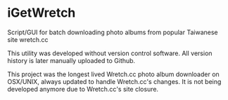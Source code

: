 # iGetWretch
Script/GUI for batch downloading photo albums from popular Taiwanese site wretch.cc

This utility was developed without version control software. All version history is later manually uploaded to Github.

This project was the longest lived Wretch.cc photo album downloader on OSX/UNIX, always updated to handle Wretch.cc's changes. It is not being developed anymore due to Wretch.cc's site closure.
